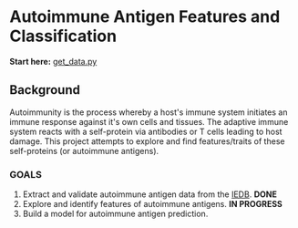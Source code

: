 # Autoimmune Antigen Features and Classification

**Start here:** [get_data.py](get_data.py)


## Background

Autoimmunity is the process whereby a host's immune system initiates 
an immune response against it's own cells and tissues. The adaptive
immune system reacts with a self-protein via antibodies or T cells 
leading to host damage. This project attempts to explore and find
features/traits of these self-proteins (or autoimmune antigens). 

### GOALS
1. Extract and validate autoimmune antigen data from the [IEDB](https://www.iedb.org/). **DONE**
2. Explore and identify features of autoimmune antigens. **IN PROGRESS**
3. Build a model for autoimmune antigen prediction.
